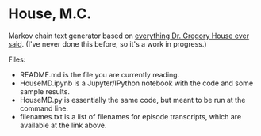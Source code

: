 # House, M.C.
Markov chain text generator based on [everything Dr. Gregory House ever said](http://clinic-duty.livejournal.com/12225.html). (I've never done this before, so it's a work in progress.)

Files:
* README.md is the file you are currently reading.
* HouseMD.ipynb is a Jupyter/IPython notebook with the code and some sample results.
* HouseMD.py is essentially the same code, but meant to be run at the command line.
* filenames.txt is a list of filenames for episode transcripts, which are available at the link above.
